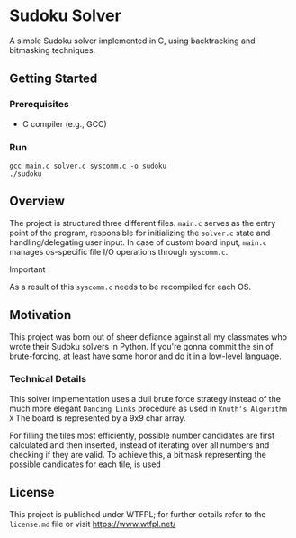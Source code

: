 # Sudoku Solver

A simple Sudoku solver implemented in C, using backtracking and bitmasking techniques.

## Getting Started


### Prerequisites
- C compiler (e.g., GCC)

### Run

```shell
gcc main.c solver.c syscomm.c -o sudoku
./sudoku
```


## Overview
The project is structured three different files.
`main.c` serves as the entry point of the program, responsible for initializing the `solver.c` state and handling/delegating user input.
In case of custom board input, `main.c` manages os-specific file I/O operations through `syscomm.c`.

> [!IMPORTANT]  
> As a result of this `syscomm.c` needs to be recompiled for each OS. 

<!-- The `syscomm.c` file contains the logic for an interactive way to interface with the programm during runtime, which allows users to input Sudoku puzzles and view the solutions. -->


## Motivation

This project was born out of sheer defiance against all my classmates who wrote their Sudoku solvers in Python.
If you're gonna commit the sin of brute-forcing, at least have some honor and do it in a low-level language.


### Technical Details

This solver implementation uses a dull brute force strategy instead of the much more elegant `Dancing Links` procedure as used in `Knuth's Algorithm X`
The board is represented by a 9x9 char array. 

For filling the tiles most efficiently, possible number candidates are first calculated and then inserted, instead of iterating
over all numbers and checking if they are valid.
To achieve this, a bitmask representing the possible candidates for each tile, is used


## License
This project is published under WTFPL; for further details refer to the `license.md` file or visit <https://www.wtfpl.net/>
